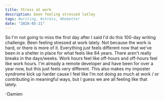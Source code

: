 ```yaml
---
title: Stress at work
description: been feeling stressed latley
tags: #writing, #stress, #bebetter
date: "2020-05-21"
---
```


So I'm not going to miss the first day after I said I'd do this 100-day writing challenge. Been feeling stressed at work lately. Not because the work is hard, or there is more of it. Everything just feels different now that we've been in a shelter in place for what feels like 84 years. There aren't really breaks in the days/weeks. Work hours feel like off-hours and off-hours feel like work hours. I'm already a remote developer and have been for over a year now, but this just feels very different. This also makes my imposter syndrome kick up harder cause I feel like I'm not doing as much at work / or contributing in meaningful ways, but I guess we are all feeling like that lately.

-Damien
